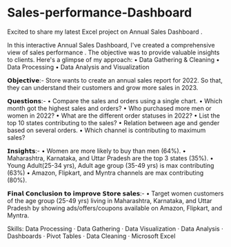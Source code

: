 # Sales-performance-Dashboard 
Excited to share my latest Excel project on Annual Sales Dashboard .

In this interactive Annual Sales Dashboard, I've created a comprehensive view of sales performance . The objective was to provide valuable insights to clients. 
Here's a glimpse of my approach:
• Data Gathering & Cleaning
• Data Processing
• Data Analysis and Visualization

𝗢𝗯𝗷𝗲𝗰𝘁𝗶𝘃𝗲:-
Store wants to create an annual sales report for 2022. So that, they can understand their customers and grow more sales in 2023.

𝗤𝘂𝗲𝘀𝘁𝗶𝗼𝗻𝘀:-
• Compare the sales and orders using a single chart.
• Which month got the highest sales and orders?
• Who purchased more men or women in 2022?
• What are the different order statuses in 2022?
• List the top 10 states contributing to the sales?
• Relation between age and gender based on several orders.
• Which channel is contributing to maximum sales?

𝗜𝗻𝘀𝗶𝗴𝗵𝘁𝘀:-
• Women are more likely to buy than men (64%).
• Maharashtra, Karnataka, and Uttar Pradesh are the top 3 states (35%).
• Young Adult(25-34 yrs), Adult age group (35-49 yrs) is max contributing (63%)
• Amazon, Flipkart, and Myntra channels are max contributing (80%).

𝗙𝗶𝗻𝗮𝗹 𝗖𝗼𝗻𝗰𝗹𝘂𝘀𝗶𝗼𝗻 𝘁𝗼 𝗶𝗺𝗽𝗿𝗼𝘃𝗲 𝗦𝘁𝗼𝗿𝗲 𝘀𝗮𝗹𝗲𝘀:-
• Target women customers of the age group (25-49 yrs) living in Maharashtra, Karnataka, and Uttar Pradesh by showing ads/offers/coupons available on Amazon, Flipkart, and Myntra.

Skills: Data Processing · Data Gathering · Data Visualization · Data Analysis · Dashboards · Pivot Tables · Data Cleaning · Microsoft Excel
